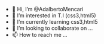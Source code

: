 - 👋 Hi, I’m @AdalbertoMencari
- 👀 I’m interested in T.I (css3,html5)
- 🌱 I’m currently learning css3,html5
- 💞️ I’m looking to collaborate on ...
- 📫 How to reach me ...

<!---
AdalbertoMencari/AdalbertoMencari is a ✨ special ✨ repository because its `README.md` (this file) appears on your GitHub profile.
You can click the Preview link to take a look at your changes.
--->
